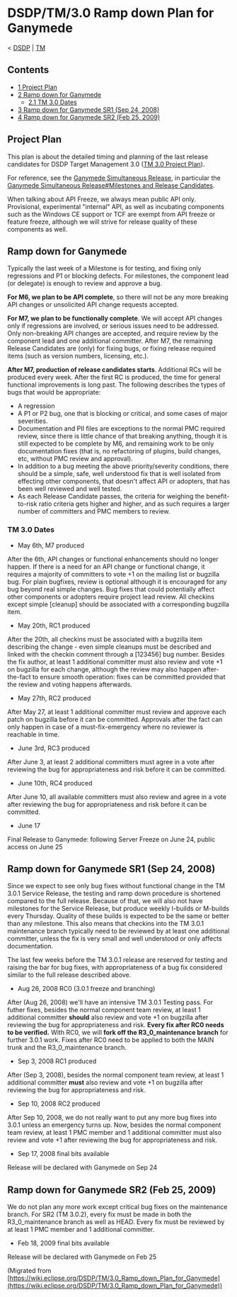 

DSDP/TM/3.0 Ramp down Plan for Ganymede
=======================================

< [DSDP](./DSDP "DSDP")‎ | [TM](./DSDP/TM "DSDP/TM")

Contents
--------

*   [1 Project Plan](#Project-Plan)
*   [2 Ramp down for Ganymede](#Ramp-down-for-Ganymede)
    *   [2.1 TM 3.0 Dates](#TM-3.0-Dates)
*   [3 Ramp down for Ganymede SR1 (Sep 24, 2008)](#Ramp-down-for-Ganymede-SR1-.28Sep-24.2C-2008.29)
*   [4 Ramp down for Ganymede SR2 (Feb 25, 2009)](#Ramp-down-for-Ganymede-SR2-.28Feb-25.2C-2009.29)

Project Plan
------------

This plan is about the detailed timing and planning of the last release candidates for DSDP Target Management 3.0 ([TM 3.0 Project Plan](https://www.eclipse.org/dsdp/tm/development/plan.php)).

For reference, see the [Ganymede Simultaneous Release](./Ganymede_Simultaneous_Release "Ganymede Simultaneous Release"), in particular the [Ganymede Simultaneous Release#Milestones and Release Candidates](./Ganymede_Simultaneous_Release#Milestones_and_Release_Candidates "Ganymede Simultaneous Release").

When talking about API Freeze, we always mean public API only. Provisional, experimental "internal" API, as well as incubating components such as the Windows CE support or TCF are exempt from API freeze or feature freeze, although we will strive for release quality of these components as well.

Ramp down for Ganymede
----------------------

Typically the last week of a Milestone is for testing, and fixing only regressions and P1 or blocking defects. For milestones, the component lead (or delegate) is enough to review and approve a bug.

**For M6, we plan to be API complete**, so there will not be any more breaking API changes or unsolicited API change requests accepted.

**For M7, we plan to be functionally complete**. We will accept API changes only if regressions are involved, or serious issues need to be addressed. Only non-breaking API changes are accepted, and require review by the component lead and one additional committer. After M7, the remaining Release Candidates are (only) for fixing bugs, or fixing release required items (such as version numbers, licensing, etc.).

**After M7, production of release candidates starts**. Additional RCs will be produced every week. After the first RC is produced, the time for general functional improvements is long past. The following describes the types of bugs that would be appropriate:

*   A regression
*   A P1 or P2 bug, one that is blocking or critical, and some cases of major severities.
*   Documentation and PII files are exceptions to the normal PMC required review, since there is little chance of that breaking anything, though it is still expected to be complete by M6, and remaining work to be only documentation fixes (that is, no refactoring of plugins, build changes, etc, without PMC review and approval).
*   In addition to a bug meeting the above priority/severity conditions, there should be a simple, safe, well understood fix that is well isolated from effecting other components, that doesn't affect API or adopters, that has been well reviewed and well tested.
*   As each Release Candidate passes, the criteria for weighing the benefit-to-risk ratio criteria gets higher and higher, and as such requires a larger number of committers and PMC members to review.

### TM 3.0 Dates

*   May 6th, M7 produced

After the 6th, API changes or functional enhancements should no longer happen. If there is a need for an API change or functional change, it requires a majority of committers to vote +1 on the mailing list or bugzilla bug. For plain bugfixes, review is optional although it is encouraged for any bug beyond real simple changes. Bug fixes that could potentially affect other components or adopters require project lead review. All checkins except simple \[cleanup\] should be associated with a corresponding bugzilla item.

*   May 20th, RC1 produced

After the 20th, all checkins must be associated with a bugzilla item describing the change - even simple cleanups must be described and linked with the checkin comment through a \[123456\] bug number. Besides the fix author, at least 1 additional committer must also review and vote +1 on bugzilla for each change, although the review may also happen after-the-fact to ensure smooth operation: fixes can be committed provided that the review and voting happens afterwards.

*   May 27th, RC2 produced

After May 27, at least 1 additional committer must review and approve each patch on bugzilla before it can be committed. Approvals after the fact can only happen in case of a must-fix-emergency where no reviewer is reachable in time.

*   June 3rd, RC3 produced

After June 3, at least 2 additional committers must agree in a vote after reviewing the bug for appropriateness and risk before it can be committed.

*   June 10th, RC4 produced

After June 10, all available committers must also review and agree in a vote after reviewing the bug for appropriateness and risk before it can be committed.

*   June 17

Final Release to Ganymede: following Server Freeze on June 24, public access on June 25

Ramp down for Ganymede SR1 (Sep 24, 2008)
-----------------------------------------

Since we expect to see only bug fixes without functional change in the TM 3.0.1 Service Release, the testing and ramp down procedure is shortened compared to the full release. Because of that, we will also not have milestones for the Service Release, but produce weekly I-builds or M-builds every Thursday. Quality of these builds is expected to be the same or better than any milestone. This also means that checkins into the TM 3.0.1 maintenance branch typically need to be reviewed by at least one additional committer, unless the fix is very small and well understood or only affects documentation.

The last few weeks before the TM 3.0.1 release are reserved for testing and raising the bar for bug fixes, with appropriateness of a bug fix considered similar to the full release described above.

*   Aug 26, 2008 RC0 (3.0.1 freeze and branching)

After (Aug 26, 2008) we'll have an intensive TM 3.0.1 Testing pass. For futher fixes, besides the normal component team review, at least 1 additional committer **should** also review and vote +1 on bugzilla after reviewing the bug for appropriateness and risk. **Every fix after RC0 needs to be verified.** With RC0, we will **fork off the R3\_0\_maintenance branch** for further 3.0.1 work. Fixes after RC0 need to be applied to both the MAIN trunk and the R3\_0\_maintenance branch.

*   Sep 3, 2008 RC1 produced

After (Sep 3, 2008), besides the normal component team review, at least 1 additional committer **must** also review and vote +1 on bugzilla after reviewing the bug for appropriateness and risk.

*   Sep 10, 2008 RC2 produced

After Sep 10, 2008, we do not really want to put any more bug fixes into 3.0.1 unless an emergency turns up. Now, besides the normal component team review, at least 1 PMC member and 1 additional committer must also review and vote +1 after reviewing the bug for appropriateness and risk.

*   Sep 17, 2008 final bits available

Release will be declared with Ganymede on Sep 24

Ramp down for Ganymede SR2 (Feb 25, 2009)
-----------------------------------------

We do not plan any more work except critical bug fixes on the maintenance branch. For SR2 (TM 3.0.2), every fix must be made in both the R3\_0\_maintenance branch as well as HEAD. Every fix must be reviewed by at least 1 PMC member and 1 additional committer.

*   Feb 18, 2009 final bits available

Release will be declared with Ganymede on Feb 25


(Migrated from [https://wiki.eclipse.org/DSDP/TM/3.0_Ramp_down_Plan_for_Ganymede](https://wiki.eclipse.org/DSDP/TM/3.0_Ramp_down_Plan_for_Ganymede))